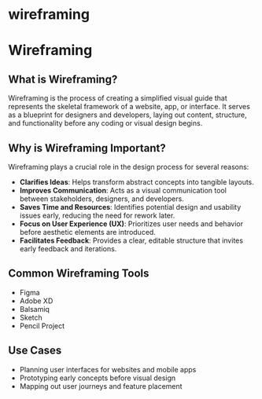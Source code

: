 # wireframing
# Wireframing

## What is Wireframing?

Wireframing is the process of creating a simplified visual guide that represents the skeletal framework of a website, app, or interface. It serves as a blueprint for designers and developers, laying out content, structure, and functionality before any coding or visual design begins.

##  Why is Wireframing Important?

Wireframing plays a crucial role in the design process for several reasons:

- **Clarifies Ideas**: Helps transform abstract concepts into tangible layouts.
- **Improves Communication**: Acts as a visual communication tool between stakeholders, designers, and developers.
- **Saves Time and Resources**: Identifies potential design and usability issues early, reducing the need for rework later.
- **Focus on User Experience (UX)**: Prioritizes user needs and behavior before aesthetic elements are introduced.
- **Facilitates Feedback**: Provides a clear, editable structure that invites early feedback and iterations.

## Common Wireframing Tools

- Figma
- Adobe XD
- Balsamiq
- Sketch
- Pencil Project

##  Use Cases

- Planning user interfaces for websites and mobile apps
- Prototyping early concepts before visual design
- Mapping out user journeys and feature placement
